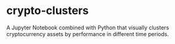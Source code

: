 # crypto-clusters
A Jupyter Notebook combined with Python that visually clusters cryptocurrency assets by performance in different time periods.
